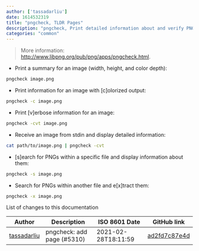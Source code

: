 ```yaml
---
author: ['tassadarliu']
date: 1614532319
title: "pngcheck, TLDR Pages"
description: "pngcheck, Print detailed information about and verify PNG, JNG, and MNG files."
categories: "common"
---
```

> More information: <http://www.libpng.org/pub/png/apps/pngcheck.html>.

- Print a summary for an image (width, height, and color depth):

```bash
pngcheck image.png
```

- Print information for an image with [c]olorized output:

```bash
pngcheck -c image.png
```

- Print [v]erbose information for an image:

```bash
pngcheck -cvt image.png
```

- Receive an image from stdin and display detailed information:

```bash
cat path/to/image.png | pngcheck -cvt
```

- [s]earch for PNGs within a specific file and display information about them:

```bash
pngcheck -s image.png
```

- Search for PNGs within another file and e[x]tract them:

```bash
pngcheck -x image.png
```
List of changes to this documentation


Author | Description | ISO 8601 Date | GitHub link
------|-----|-----|-----
[tassadarliu](mailto:rhapsodyn@gmail.com) | pngcheck: add page (#5310) | 2021-02-28T18:11:59 | [ad2fd7c87e4d](https://github.com/tldr-pages/tldr/commit/ad2fd7c87e4d2b17fe3f3d0a462cc11483d900e6)

